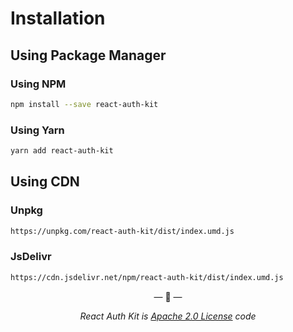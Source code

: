 # Installation

## Using Package Manager

### Using NPM
```bash
npm install --save react-auth-kit
```

### Using Yarn
```bash
yarn add react-auth-kit
```

## Using CDN

### Unpkg
```bash
https://unpkg.com/react-auth-kit/dist/index.umd.js
```

### JsDelivr
```bash
https://cdn.jsdelivr.net/npm/react-auth-kit/dist/index.umd.js
```

<p align="center">&mdash; 🔑  &mdash;</p>
<p align="center"><i>React Auth Kit is <a href="https://github.com/react-auth-kit/react-auth-kit/blob/master/LICENSE">Apache 2.0 License</a> code</i></p>
